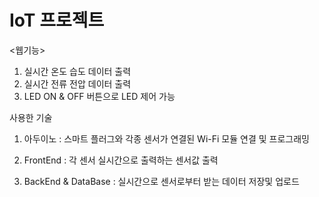 # IoT 프로젝트

<웹기능> 
1. 실시간 온도 습도 데이터 출력
2. 실시간 전류 전압 데이터 출력
3. LED ON & OFF 버튼으로 LED 제어 가능

사용한 기술

1. 아두이노 : 스마트 플러그와 각종 센서가 연결된 Wi-Fi 모듈 연결 및 프로그래밍

2. FrontEnd : 각 센서 실시간으로 출력하는 센서값 출력

3. BackEnd & DataBase : 실시간으로 센서로부터 받는 데이터 저장및 업로드
